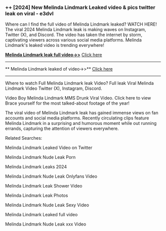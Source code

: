 ### ++ [2024] New  Melinda Lindmark Leaked video & pics twitter leak on viral - e3dvl

Where can I find the full video of  Melinda Lindmark leaked? WATCH HERE! The viral 2024  Melinda Lindmark leak is making waves on Instagram, Twitter (X), and Discord. The video has taken the internet by storm, captivating viewers across various social media platforms.  Melinda Lindmark's leaked video is trending everywhere!


**[ Melinda Lindmark leak full video->>](http://wildbook.top/wildbook8git)** [Click here](http://wildbook.top/wildbook8git)

----------


** Melinda Lindmark leaked of video->>** [Click here](http://wildbook.top/wildbook8git)

----------


Where to watch Full  Melinda Lindmark leak Video? Full leak Viral  Melinda Lindmark Video Twitter (X), Instagram, Discord.

Video Boy  Melinda Lindmark MMS Drunk Viral Video. Click here to view Brace yourself for the most talked-about footage of the year!

The viral video of  Melinda Lindmark leak has gained immense views on fan accounts and social media platforms. Recently circulating clips feature  Melinda Lindmark in a surprising and humorous moment while out running errands, capturing the attention of viewers everywhere.




Related Searches:

 Melinda Lindmark Leaked Video on Twitter

 Melinda Lindmark Nude Leak Porn

 Melinda Lindmark Leaks 2024

 Melinda Lindmark Nude Leak Onlyfans Video

 Melinda Lindmark Leak Shower Video

 Melinda Lindmark Leak Photos

 Melinda Lindmark Nude Leak Sexy Video

 Melinda Lindmark Leaked full video

 Melinda Lindmark Nude Leak xxx Video


